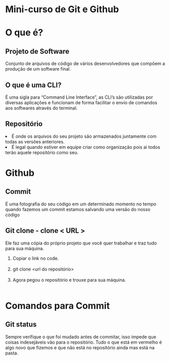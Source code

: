 # Mini-curso de Git e Github
<h1> O que é? </h1>
<h2>Projeto de Software</h2> 
<p>Conjunto de arquivos de código de vários desenvolvedores que compõem a produção de um software final.</p>
<h2>O que é uma CLI?</h2>
<p>É uma sigla para “Command Line Interface”, as CLI’s são utilizadas por diversas aplicações e funcionam de forma facilitar o envio de comandos aos softwares através do terminal.</p>
<h2>Repositório</h2>
<li> É onde os arquivos do seu projeto são armazenados juntamente com todas as versões anteriores.</li>
<li>É legal quando estiver em equipe criar como organização pois ai todos terão aquele repositório como seu.</li>
<h1>Github</h1>
<h2>Commit</h2>
<p>É uma fotografia do seu código em um determinado momento no tempo quando fazemos um commit estamos salvando uma versão do nosso código </p>
<h2>Git clone -  clone < URL ></h2>
  <p>Ele faz uma cópia do próprio projeto que você quer trabalhar e traz tudo para sua máquina.</p>
<ol>
  <li>Copiar o link no code.</li><br>
  <li>git clone &lt;url do repositório&gt;</li><br>
  <li>Agora pegou o repositório e trouxe para sua máquina.</li><br>
</ol>
 <h1>Comandos para Commit</h1>
 <h2>Git status</h2>
<p>Sempre verifique o que foi mudado antes de commitar, isso impede que coisas indesejáveis vão para o repositório. Tudo o que está em vermelho é algo novo que fizemos e que não está no repositório ainda mas está na pasta.</p>
